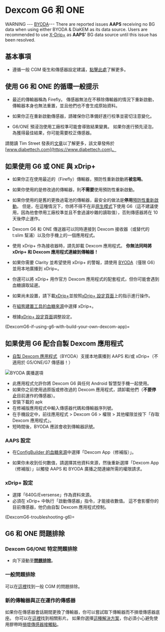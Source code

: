 # Dexcom G6 和 ONE

WARNING --- [BYODA](https://docs.google.com/forms/d/e/1FAIpQLScD76G0Y-BlL4tZljaFkjlwuqhT83QlFM5v6ZEfO7gCU98iJQ/viewform?fbzx=2196386787609383750)--- There are reported issues **AAPS** receiving no BG data when using either BYODA & DiaKEM as its data source. Users are recommended to use [X-Drip+](https://androidaps.readthedocs.io/en/latest/CompatibleCgms/xDrip.html) as **AAPS'** BG data source until this issue has been resolved.

## 基本事項

-   遵循一般 CGM 衛生和傳感器設定建議，[點擊此處](../CompatibleCgms/GeneralCGMRecommendation.md)了解更多。

## 使用 G6 和 ONE 的循環一般提示

- 最近的傳輸器稱為 Firefly。 傳感器無法在不移除傳輸器的情況下重新啟動，傳輸器本身也無法重置，並且他們也不會生成原始資料。

- 如果你正在重新啟動傳感器，請確保你已準備好進行校準並密切注意變化。

- G6/ONE 預浸泡使用工廠校準可能會導致結果變異。 如果你進行預先浸泡，為獲得最佳結果，你可能需要校正傳感器。

請閱讀 Tim Street 發表的[文章](https://www.diabettech.com/artificial-pancreas/diy-looping-and-cgm/)以了解更多，該文章發佈於[www.diabettech.com](https://www.diabettech.com)。

## 如果使用 G6 或 ONE 與 xDrip+

- 如果你正在使用最近的（Firefly）傳輸器，預防性重新啟動將**被忽略**。
- 如果你使用的是修改過的傳輸器，則**不需要**使用預防性重新啟動。
-   如果你使用的是舊的更換過電池的傳輸器，最安全的做法是**停用**[預防性重新啟動](https://navid200.github.io/xDrip/docs/Preemptive-Restart.html)。 但是，在這種情況下，你將不得不在非[原生模式](https://navid200.github.io/xDrip/docs/Native-Algorithm.html)下使用 G6（這不建議使用，因為他會停用工廠校準並且不會過濾吵雜的讀取值），否則傳感器將在 10 天後停止運作。
-   Dexcom G6 和 ONE 傳送器可以同時連接到 Dexcom 接收器（或替代的 t:slim 幫浦）以及你手機上的一個應用程式。
-   使用 xDrip+ 作為接收器時，請先卸載 Dexcom 應用程式。 **你無法同時將 xDrip+ 和 Dexcom 應用程式連線到傳輸器！**
-   如果你需要 Clarity 並希望使用 xDrip+ 的警報，請使用 [BYODA](#DexcomG6-if-using-g6-with-build-your-own-dexcom-app)（僅限 G6）並用本地廣播到 xDrip+。
-   你還可以將 xDrip+ 用作官方 Dexcom 應用程式的配套程式，但你可能會遇到血糖讀取延遲。
-   如果尚未設置，請下載[xDrip+](https://github.com/NightscoutFoundation/xDrip)並按照[xDrip+ 設定頁面](../CompatibleCgms/xDrip.md)上的指示進行操作。
-   在[組態建置工具的血糖來源](#Config-Builder-bg-source)中選擇 xDrip+。

- 根據[xDrip+ 設定頁面](../CompatibleCgms/xDrip.md)調整設定。

(DexcomG6-if-using-g6-with-build-your-own-dexcom-app)=
## 如果使用 G6 配合自製 Dexcom 應用程式

-   [自製 Dexcom 應用程式](https://docs.google.com/forms/d/e/1FAIpQLScD76G0Y-BlL4tZljaFkjlwuqhT83QlFM5v6ZEfO7gCU98iJQ/viewform?fbzx=2196386787609383750)（BYODA）支援本地廣播到 AAPS 和/或 xDrip+（不適用於 G5/ONE/G7 傳感器！）

![BYODA 廣播選項](../images/BYODA.png)

-   此應用程式允許你將 Dexcom G6 與任何 Android 智慧型手機一起使用。
-   如果你之前使用過原版或修改過的 Dexcom 應用程式，請卸載他們（**不要停止**目前運作的傳感器）。
-   安裝下載的 apk
-   在修補版應用程式中輸入傳感器代碼和傳輸器序列號。
-   在手機設定中，前往應用程式 > Dexcom G6 > 權限 > 其他權限並按下「存取 Dexcom 應用程式」。
-   短時間後，BYODA 應該會收到傳輸器訊號。

### AAPS 設定

-   在[ConfigBuilder 的血糖來源](#Config-Builder-bg-source)中選擇「Dexcom App（修補版）」。

-   如果你未收到任何數值，請選擇其他資料來源，然後重新選擇「Dexcom App（修補版）」以觸發 AAPS 和 BYODA 廣播之間連線所需的權限請求。

### xDrip+ 設定

-   選擇「640G/Eversense」作為資料來源。
-   必須在 xDrip+ 中執行「啟動傳感器」指令，才能接收數值。 這不會影響你的目前傳感器，他仍由自製 Dexcom 應用程式控制。


(DexcomG6-troubleshooting-g6)=
## G6 和 ONE 問題排除

### Dexcom G6/ONE 特定問題排除

-   向下滾動至[**問題排除**](https://navid200.github.io/xDrip/docs/Dexcom_page.html)。

### 一般問題排除

可以在[這裡](#general-cgm-troubleshooting)找到一般 CGM 的問題排除。

### 新的傳輸器與正在運作的傳感器

如果你在傳感器會話期間更換了傳輸器，你可以嘗試取下傳輸器而不損壞傳感器底座。 你可以在[這裡](https://navid200.github.io/xDrip/docs/Remove-transmitter.html)找到相關影片。 如果你選擇[這種解決方案](https://youtu.be/tx-kTsrkNUM)，你必須小心避免使用膠帶時[損壞傳感器接觸點](https://navid200.github.io/xDrip/docs/Petroleum-jelly-in-Dexcom-G6-Sensor.html)。
